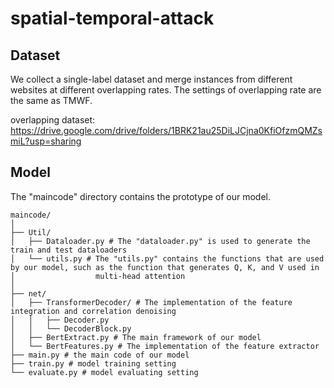 # spatial-temporal-attack
## Dataset
We collect a single-label dataset and  merge instances from different websites at different overlapping rates. The settings of overlapping rate are the same as TMWF.

overlapping dataset: https://drive.google.com/drive/folders/1BRK21au25DiLJCjna0KfiOfzmQMZsmiL?usp=sharing

## Model
The "maincode" directory contains the prototype of our model.

~~~
maincode/
│
├── Util/ 
│   ├── Dataloader.py # The "dataloader.py" is used to generate the train and test dataloaders
│   └── utils.py # The "utils.py" contains the functions that are used by our model, such as the function that generates Q, K, and V used in 
│                  multi-head attention
│
├── net/
│   ├── TransformerDecoder/ # The implementation of the feature integration and correlation denoising
│   │   ├── Decoder.py 
│   │   └── DecoderBlock.py
│   ├── BertExtract.py # The main framework of our model
│   └── BertFeatures.py # The implementation of the feature extractor
├── main.py # the main code of our model
├── train.py # model training setting
└── evaluate.py # model evaluating setting
~~~
